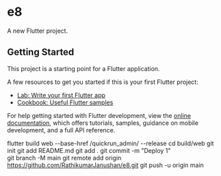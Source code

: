 # e8

A new Flutter project.

## Getting Started

This project is a starting point for a Flutter application.

A few resources to get you started if this is your first Flutter project:

- [Lab: Write your first Flutter app](https://docs.flutter.dev/get-started/codelab)
- [Cookbook: Useful Flutter samples](https://docs.flutter.dev/cookbook)

For help getting started with Flutter development, view the
[online documentation](https://docs.flutter.dev/), which offers tutorials,
samples, guidance on mobile development, and a full API reference.

flutter build web --base-href /quickrun_admin/ --release
cd build/web
git init
git add README.md
git add .
git commit -m "Deploy 1"    
git branch -M main
git remote add origin https://github.com/RathikumarJanushan/e8.git
git push -u origin main